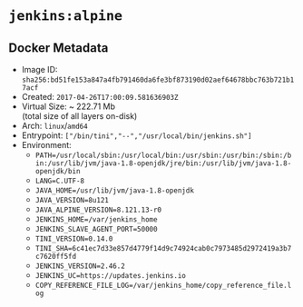 # `jenkins:alpine`

## Docker Metadata

- Image ID: `sha256:bd51fe153a847a4fb791460da6fe3bf873190d02aef64678bbc763b721b17acf`
- Created: `2017-04-26T17:00:09.581636903Z`
- Virtual Size: ~ 222.71 Mb  
  (total size of all layers on-disk)
- Arch: `linux`/`amd64`
- Entrypoint: `["/bin/tini","--","/usr/local/bin/jenkins.sh"]`
- Environment:
  - `PATH=/usr/local/sbin:/usr/local/bin:/usr/sbin:/usr/bin:/sbin:/bin:/usr/lib/jvm/java-1.8-openjdk/jre/bin:/usr/lib/jvm/java-1.8-openjdk/bin`
  - `LANG=C.UTF-8`
  - `JAVA_HOME=/usr/lib/jvm/java-1.8-openjdk`
  - `JAVA_VERSION=8u121`
  - `JAVA_ALPINE_VERSION=8.121.13-r0`
  - `JENKINS_HOME=/var/jenkins_home`
  - `JENKINS_SLAVE_AGENT_PORT=50000`
  - `TINI_VERSION=0.14.0`
  - `TINI_SHA=6c41ec7d33e857d4779f14d9c74924cab0c7973485d2972419a3b7c7620ff5fd`
  - `JENKINS_VERSION=2.46.2`
  - `JENKINS_UC=https://updates.jenkins.io`
  - `COPY_REFERENCE_FILE_LOG=/var/jenkins_home/copy_reference_file.log`
